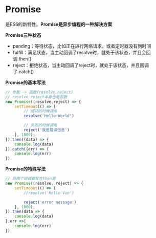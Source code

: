 # Promise
是ES6的新特性。**Promise是异步编程的一种解决方案**

**Promise三种状态**
- pending：等待状态，比如正在进行网络请求，或者定时器没有到时间
- fulfill：满足状态，当主动回调了resolve时，就处于该状态，并且会回调.then()
- reject：拒绝状态，当主动回调了reject时，就处于该状态，并且回调了.catch()

**Promise的基本写法**

```js
// 参数 -> 函数(resolve,reject)
// resolve,reject本身也是函数
new Promise((resolve,reject) => {
    setTimeout(() => {
        // 成功的时候调用
        resolve('Hello World')

        // 失败的时候调用
        reject('我是错误信息')
    }, 1000);
}).then((data) => {
    console.log(data)
}).catch((err) => {
    console.log(err)
})
```

**Promise的特殊写法**

```js
// 将两个回调都写在then里
new Promise((resolve, reject) => {
    setTimeout(() => {
        //resolve('Hello Vue')

        reject('error message')
    }, 1000);
}).then(data => {
    console.log(data)
},err =>{
    console.log(err)
})
```